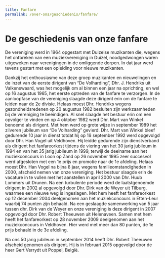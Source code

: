 ```yaml
---
title: Fanfare
permalink: /over-ons/geschiedenis/fanfare/
---
```

# De geschiedenis van onze fanfare

De vereniging werd in 1964 opgestart met Duizelse muzikanten die, wegens het ontbreken van een muziekvereniging in Duizel, noodgedwongen waren uitgeweken naar verenigingen in de omliggende dorpen.
In dat jaar werd tevens gestart met een opleiding voor nieuwe muzikanten.

Dankzij het enthousiasme van deze groep muzikanten en nieuwelingen en de inzet van de eerste dirigent van “De Volharding”, Dhr. J. Hendriks uit Valkenswaard, was het mogelijk om al binnen een jaar na oprichting, en wel op 16 augustus 1965, het eerste optreden van de fanfare te verzorgen.
In de aanloopfase van de vereniging slaagde deze dirigent erin om de fanfare te leiden naar de 2e divisie.
Helaas moest Dhr. Hendriks wegens gezondheidsredenen op 20 augustus 1982 besluiten zijn werkzaamheden bij de vereniging te beëindigen. Al snel slaagde het bestuur erin om een opvolger te vinden en op 4 oktober 1982 werd Dhr. Mart van Winkel benoemd als dirigent.
Met hem werd op grote wijze in september 1989 het zilveren jubileum van “De Volharding” gevierd.
Dhr.  Mart van Winkel bleef gedurende 10 jaar in dienst totdat hij op 16 september 1992 werd opgevolgd door Dhr. Han Vogel uit Veldhoven.
Hij leidde gedurende zijn dienstverband als dirigent het fanfareorkest tijdens de viering van het 30 jarig jubileum in 1994 en van het 35 jarig jubileum in 1999, terwijl de deelname aan het muziekconcours in Loon op Zand op 26 november 1995 zeer succesvol werd afgesloten met een 1e prijs en promotie naar de 1e afdeling.
Helaas moest Dhr. Han Vogel na bijna 8 jaar, wegens familieomstandigheden in 2000, afscheid nemen van onze vereniging. Het bestuur slaagde erin de vacature in te vullen met het aanstellen in april 2000 van Dhr. Huub Lommers uit Drunen.
Na een turbulente periode werd de laatstgenoemde dirigent in 2002 al opgevolgd door Dhr. Dirk van de Weyer uit Tilburg, waarmee een nieuwe weg is ingeslagen. Met hem heeft het fanfareorkest op 12 december 2004 deelgenomen aan het muziekconcours in Etten-Leur waarbij 74 punten zijn behaald.
Na een geslaagde samenwerking van 5 jaar tussen dhr. Dirk van de Weyer en onze vereniging is deze dirigent in 2007 opgevolgd door Dhr. Robert Theeuwen uit Helenaveen. Samen met hem heeft het fanfareorkest op 28 november 2009 deelgenomen aan het muziekconcours in Veldhoven. Hier werd met meer dan 80 punten, de 1e prijs behaald in de 3e afdeling.

Na ons 50 jarig jubileum in september 2014 heeft Dhr. Robert Theeuwen afscheid genomen als dirigent. Hij is in februari 2015 opgevolgd door de heer Gert Verrydt uit Poppel, België.
